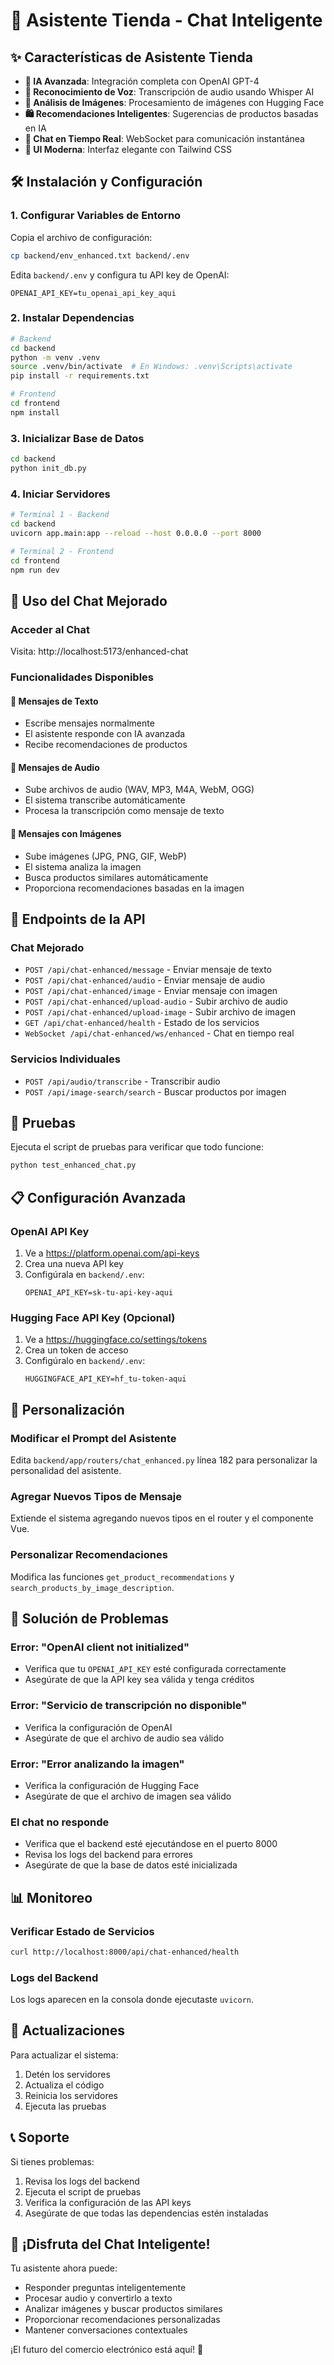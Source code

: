 # 🏪 Asistente Tienda - Chat Inteligente

## ✨ Características de Asistente Tienda

- **🤖 IA Avanzada**: Integración completa con OpenAI GPT-4
- **🎤 Reconocimiento de Voz**: Transcripción de audio usando Whisper AI
- **📸 Análisis de Imágenes**: Procesamiento de imágenes con Hugging Face
- **🛍️ Recomendaciones Inteligentes**: Sugerencias de productos basadas en IA
- **💬 Chat en Tiempo Real**: WebSocket para comunicación instantánea
- **🎨 UI Moderna**: Interfaz elegante con Tailwind CSS

## 🛠️ Instalación y Configuración

### 1. Configurar Variables de Entorno

Copia el archivo de configuración:
```bash
cp backend/env_enhanced.txt backend/.env
```

Edita `backend/.env` y configura tu API key de OpenAI:
```env
OPENAI_API_KEY=tu_openai_api_key_aqui
```

### 2. Instalar Dependencias

```bash
# Backend
cd backend
python -m venv .venv
source .venv/bin/activate  # En Windows: .venv\Scripts\activate
pip install -r requirements.txt

# Frontend
cd frontend
npm install
```

### 3. Inicializar Base de Datos

```bash
cd backend
python init_db.py
```

### 4. Iniciar Servidores

```bash
# Terminal 1 - Backend
cd backend
uvicorn app.main:app --reload --host 0.0.0.0 --port 8000

# Terminal 2 - Frontend
cd frontend
npm run dev
```

## 🎯 Uso del Chat Mejorado

### Acceder al Chat
Visita: http://localhost:5173/enhanced-chat

### Funcionalidades Disponibles

#### 💬 Mensajes de Texto
- Escribe mensajes normalmente
- El asistente responde con IA avanzada
- Recibe recomendaciones de productos

#### 🎤 Mensajes de Audio
- Sube archivos de audio (WAV, MP3, M4A, WebM, OGG)
- El sistema transcribe automáticamente
- Procesa la transcripción como mensaje de texto

#### 📸 Mensajes con Imágenes
- Sube imágenes (JPG, PNG, GIF, WebP)
- El sistema analiza la imagen
- Busca productos similares automáticamente
- Proporciona recomendaciones basadas en la imagen

## 🔧 Endpoints de la API

### Chat Mejorado
- `POST /api/chat-enhanced/message` - Enviar mensaje de texto
- `POST /api/chat-enhanced/audio` - Enviar mensaje de audio
- `POST /api/chat-enhanced/image` - Enviar mensaje con imagen
- `POST /api/chat-enhanced/upload-audio` - Subir archivo de audio
- `POST /api/chat-enhanced/upload-image` - Subir archivo de imagen
- `GET /api/chat-enhanced/health` - Estado de los servicios
- `WebSocket /api/chat-enhanced/ws/enhanced` - Chat en tiempo real

### Servicios Individuales
- `POST /api/audio/transcribe` - Transcribir audio
- `POST /api/image-search/search` - Buscar productos por imagen

## 🧪 Pruebas

Ejecuta el script de pruebas para verificar que todo funcione:

```bash
python test_enhanced_chat.py
```

## 📋 Configuración Avanzada

### OpenAI API Key
1. Ve a https://platform.openai.com/api-keys
2. Crea una nueva API key
3. Configúrala en `backend/.env`:
   ```env
   OPENAI_API_KEY=sk-tu-api-key-aqui
   ```

### Hugging Face API Key (Opcional)
1. Ve a https://huggingface.co/settings/tokens
2. Crea un token de acceso
3. Configúralo en `backend/.env`:
   ```env
   HUGGINGFACE_API_KEY=hf_tu-token-aqui
   ```

## 🎨 Personalización

### Modificar el Prompt del Asistente
Edita `backend/app/routers/chat_enhanced.py` línea 182 para personalizar la personalidad del asistente.

### Agregar Nuevos Tipos de Mensaje
Extiende el sistema agregando nuevos tipos en el router y el componente Vue.

### Personalizar Recomendaciones
Modifica las funciones `get_product_recommendations` y `search_products_by_image_description`.

## 🚨 Solución de Problemas

### Error: "OpenAI client not initialized"
- Verifica que tu `OPENAI_API_KEY` esté configurada correctamente
- Asegúrate de que la API key sea válida y tenga créditos

### Error: "Servicio de transcripción no disponible"
- Verifica la configuración de OpenAI
- Asegúrate de que el archivo de audio sea válido

### Error: "Error analizando la imagen"
- Verifica la configuración de Hugging Face
- Asegúrate de que el archivo de imagen sea válido

### El chat no responde
- Verifica que el backend esté ejecutándose en el puerto 8000
- Revisa los logs del backend para errores
- Asegúrate de que la base de datos esté inicializada

## 📊 Monitoreo

### Verificar Estado de Servicios
```bash
curl http://localhost:8000/api/chat-enhanced/health
```

### Logs del Backend
Los logs aparecen en la consola donde ejecutaste `uvicorn`.

## 🔄 Actualizaciones

Para actualizar el sistema:
1. Detén los servidores
2. Actualiza el código
3. Reinicia los servidores
4. Ejecuta las pruebas

## 📞 Soporte

Si tienes problemas:
1. Revisa los logs del backend
2. Ejecuta el script de pruebas
3. Verifica la configuración de las API keys
4. Asegúrate de que todas las dependencias estén instaladas

## 🎉 ¡Disfruta del Chat Inteligente!

Tu asistente ahora puede:
- Responder preguntas inteligentemente
- Procesar audio y convertirlo a texto
- Analizar imágenes y buscar productos similares
- Proporcionar recomendaciones personalizadas
- Mantener conversaciones contextuales

¡El futuro del comercio electrónico está aquí! 🚀



